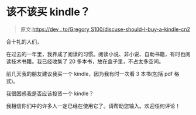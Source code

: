 # 该不该买 kindle？

> 原文:[https://dev . to/Gregory S100/discuse-should-I-buy-a-kindle-cn2](https://dev.to/gregorys100/discuss-should-i-buy-a-kindle-cn2)

合十礼的人们，

在过去的一年里，我养成了阅读的习惯。阅读小说、非小说、自助书籍，有时也阅读技术书籍。我已经收集了 20 多本书，放在盒子里，不占太多空间。

前几天我的朋友建议我买一个 kindle，因为我有时一次看 3 本书(包括 pdf 格式)。

我很困惑我是否应该投资一个 kindle？

我相信你们中的许多人一定已经在使用它了。请帮助您输入。欢迎任何评论！